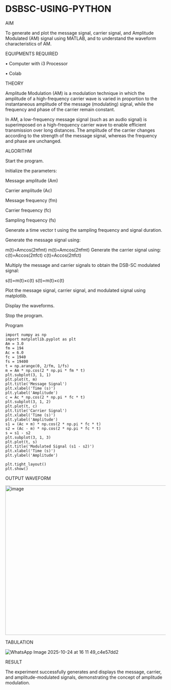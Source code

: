 # DSBSC-USING-PYTHON
AIM

To generate and plot the message signal, carrier signal, and Amplitude Modulated (AM) signal using MATLAB, and to understand the waveform characteristics of AM.

EQUIPMENTS REQUIRED

• Computer with i3 Processor

• Colab

THEORY

Amplitude Modulation (AM) is a modulation technique in which the amplitude of a high-frequency carrier wave is varied in proportion to the instantaneous amplitude of the message (modulating) signal, while the frequency and phase of the carrier remain constant.

In AM, a low-frequency message signal (such as an audio signal) is superimposed on a high-frequency carrier wave to enable efficient transmission over long distances. The amplitude of the carrier changes according to the strength of the message signal, whereas the frequency and phase are unchanged.

ALGORITHM 

Start the program.

Initialize the parameters:

Message amplitude (Am)

Carrier amplitude (Ac)

Message frequency (fm)

Carrier frequency (fc)

Sampling frequency (fs)

Generate a time vector t using the sampling frequency and signal duration.

Generate the message signal using:

m(t)=Amcos⁡(2πfmt)
m(t)=Amcos(2πfmt)
Generate the carrier signal using:
c(t)=Accos⁡(2πfct)
c(t)=Accos(2πfct)

Multiply the message and carrier signals to obtain the DSB-SC modulated signal:

s(t)=m(t)×c(t)
s(t)=m(t)×c(t)

Plot the message signal, carrier signal, and modulated signal using matplotlib.

Display the waveforms.

Stop the program.

Program
~~~~~~~~
import numpy as np
import matplotlib.pyplot as plt
Am = 3.0
fm = 194
Ac = 6.0
fc = 1940
fs = 19400
t = np.arange(0, 2/fm, 1/fs)
m = Am * np.cos(2 * np.pi * fm * t)
plt.subplot(3, 1, 1)
plt.plot(t, m)
plt.title('Message Signal')
plt.xlabel('Time (s)')
plt.ylabel('Amplitude')
c = Ac * np.cos(2 * np.pi * fc * t)
plt.subplot(3, 1, 2)
plt.plot(t, c)
plt.title('Carrier Signal')
plt.xlabel('Time (s)')
plt.ylabel('Amplitude')
s1 = (Ac + m) * np.cos(2 * np.pi * fc * t)
s2 = (Ac - m) * np.cos(2 * np.pi * fc * t)
s = s1 - s2
plt.subplot(3, 1, 3)
plt.plot(t, s)
plt.title('Modulated Signal (s1 - s2)')
plt.xlabel('Time (s)')
plt.ylabel('Amplitude')

plt.tight_layout()
plt.show()
~~~~~~~~

OUTPUT WAVEFORM
 
 <img width="630" height="469" alt="image" src="https://github.com/user-attachments/assets/f24968a3-2b38-4ee6-b919-39ddcd15b081" />


TABULATION

![WhatsApp Image 2025-10-24 at 16 11 49_c4e57dd2](https://github.com/user-attachments/assets/15e80e2c-44aa-44c7-811f-d59966ea91fd)


RESULT

The experiment successfully generates and displays the message, carrier, and amplitude-modulated signals, demonstrating the concept of amplitude modulation.

